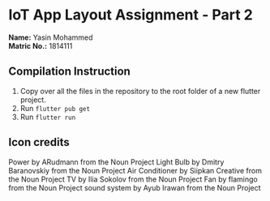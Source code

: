 # IoT App Layout Assignment - Part 2

**Name:** Yasin Mohammed  
**Matric No.:** 1814111

## Compilation Instruction

1. Copy over all the files in the repository to the root folder of a new flutter project.
2. Run `flutter pub get`
3. Run `flutter run`

## Icon credits

Power by ARudmann from the Noun Project
Light Bulb by Dmitry Baranovskiy from the Noun Project
Air Conditioner by Siipkan Creative from the Noun Project
TV by Ilia Sokolov from the Noun Project
Fan by flamingo from the Noun Project
sound system by Ayub Irawan from the Noun Project
